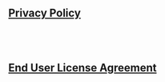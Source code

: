<h2><a href="https://jasonyeungmf.github.io/colorBlockPuzzle/privacyPolicy.html">Privacy Policy</a><h2>
<br>
<h2><a href="https://jasonyeungmf.github.io/colorBlockPuzzle/eula.html">End User License Agreement</a><h2>
